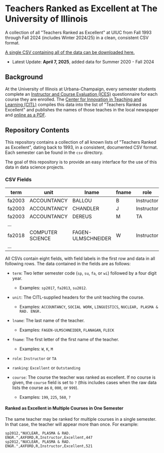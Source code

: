 # Teachers Ranked as Excellent at The University of Illinois

A collection of all "Teachers Ranked as Excellent" at UIUC from Fall 1993 through Fall 2024 (includes Winter 2024/25) in a clean, consistent CSV format.

[A single CSV containing all of the data can be downloaded here.][Single_CSV_Download]

[Single_CSV_Download]: https://raw.githubusercontent.com/wadefagen/datasets/master/teachers-ranked-as-excellent/uiuc-tre-dataset.csv

- Latest Update: **April 7, 2025**, added data for Summer 2020 - Fall 2024

## Background

At the University of Illinois at Urbana-Champaign, every semester students complete an [Instructor and Course Evaluation (ICES)][ICES_CITL] questionnaire for each course they are enrolled.  The [Center for Innovation in Teaching and Learning (CITL)][MAIN_CITL] compiles this data into the list of "Teachers Ranked as Excellent" and publishes the names of those teaches in the local newspaper and [online as a PDF][TRE_CITL].

[TRE_CITL]: http://citl.illinois.edu/citl-101/measurement-evaluation/teaching-evaluation/teaching-evaluations-(ices)/teachers-ranked-as-excellent
[ICES_CITL]: http://citl.illinois.edu/citl-101/measurement-evaluation/teaching-evaluation/teaching-evaluations-(ices)
[MAIN_CITL]: http://citl.illinois.edu/

## Repository Contents

This repository contains a collection of all known lists of "Teachers Ranked as Excellent", dating back to 1993, in a consistent, documented CSV format.  Each semester can be found in the `csv` directory.

The goal of this repository is to provide an easy interface for the use of this data in data science projects.

### CSV Fields

| term | unit | lname | fname | role | ranking | course |
| ---- | ---- | ----- | ----- | ---- | ------- | ------ |
| fa2003 | ACCOUNTANCY | BALLOU | B | Instructor | Excellent | 304 |
| fa2003 | ACCOUNTANCY | CHANDLER | J | Instructor | Excellent | 304 |
| fa2003 | ACCOUNTANCY | DEREUS | M | TA | Excellent | 201 |
| ... |
| fa2018 | COMPUTER SCIENCE | FAGEN-ULMSCHNEIDER | W | Instructor | Outstanding | 225 |
| ... |

All CSVs contain eight fields, with field labels in the first row and data in all following rows.  The data contained in the fields are as follows:

- `term`: Two letter semester code (`sp`, `su`, `fa`, or `wi`) followed by a four digit year.
  * Examples: `sp2017`, `fa2013`, `su2012`.

- `unit`: The CITL-supplied headers for the unit teaching the course.
  * Examples: `ACCOUNTANCY`, `SOCIAL WORK`, `LINGUISTICS`, `NUCLEAR, PLASMA & RAD. ENGR.`

- `lname`: The last name of the teacher.
  * Examples: `FAGEN-ULMSCHNEIDER`, `FLANAGAN`, `FLECK`

- `fname`: The first letter of the first name of the teacher.
  * Examples: `W`, `K`, `M`

- `role`: `Instructor` or `TA`

- `ranking`: `Excellent` or `Outstanding`

- `course`: The course the teacher was ranked as excellent.  If no course is given, the `course` field is set to `?` (this includes cases when the raw data lists the course as `0`, `000`, or `999`).
  * Examples: `199`, `225`, `560`, `?`


#### Ranked as Excellent in Multiple Courses in One Semester

The same teacher may be ranked for multiple courses in a single semester.  In that case, the teacher will appear more than once.  For example:
```
sp2012,"NUCLEAR, PLASMA & RAD. ENGR.",AXFORD,R,Instructor,Excellent,447
sp2012,"NUCLEAR, PLASMA & RAD. ENGR.",AXFORD,R,Instructor,Excellent,521
```